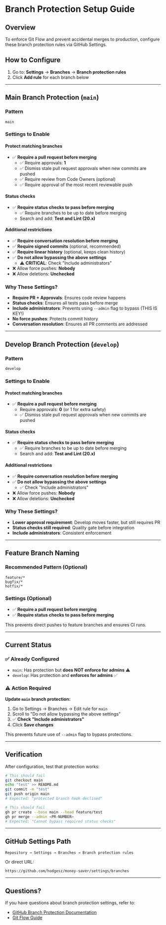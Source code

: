 # Branch Protection Setup Guide

## Overview

To enforce Git Flow and prevent accidental merges to production, configure these branch protection rules via GitHub Settings.

## How to Configure

1. Go to: **Settings** → **Branches** → **Branch protection rules**
2. Click **Add rule** for each branch below

---

## Main Branch Protection (`main`)

### Pattern
```
main
```

### Settings to Enable

#### Protect matching branches
- ✅ **Require a pull request before merging**
  - ✅ Require approvals: **1**
  - ✅ Dismiss stale pull request approvals when new commits are pushed
  - ✅ Require review from Code Owners (optional)
  - ✅ Require approval of the most recent reviewable push

#### Status checks
- ✅ **Require status checks to pass before merging**
  - ✅ Require branches to be up to date before merging
  - Search and add: **Test and Lint (20.x)**

#### Additional restrictions
- ✅ **Require conversation resolution before merging**
- ✅ **Require signed commits** (optional, recommended)
- ✅ **Require linear history** (optional, keeps clean history)
- ✅ **Do not allow bypassing the above settings**
  - ⚠️ **CRITICAL**: Check "Include administrators"
- ❌ Allow force pushes: **Nobody**
- ❌ Allow deletions: **Unchecked**

### Why These Settings?

- **Require PR + Approvals**: Ensures code review happens
- **Status checks**: Ensures all tests pass before merge
- **Include administrators**: Prevents using `--admin` flag to bypass (THIS IS KEY!)
- **No force pushes**: Protects commit history
- **Conversation resolution**: Ensures all PR comments are addressed

---

## Develop Branch Protection (`develop`)

### Pattern
```
develop
```

### Settings to Enable

#### Protect matching branches
- ✅ **Require a pull request before merging**
  - Require approvals: **0** (or 1 for extra safety)
  - ✅ Dismiss stale pull request approvals when new commits are pushed

#### Status checks
- ✅ **Require status checks to pass before merging**
  - ✅ Require branches to be up to date before merging
  - Search and add: **Test and Lint (20.x)**

#### Additional restrictions
- ✅ **Require conversation resolution before merging**
- ✅ **Do not allow bypassing the above settings**
  - ✅ Check "Include administrators"
- ❌ Allow force pushes: **Nobody**
- ❌ Allow deletions: **Unchecked**

### Why These Settings?

- **Lower approval requirement**: Develop moves faster, but still requires PR
- **Status checks still required**: Quality gate before integration
- **Include administrators**: Consistent enforcement

---

## Feature Branch Naming

### Recommended Pattern (Optional)
```
feature/*
bugfix/*
hotfix/*
```

### Settings (Optional)
- ✅ **Require a pull request before merging**
- ✅ **Require status checks to pass before merging**

This prevents direct pushes to feature branches and ensures CI runs.

---

## Current Status

### ✅ Already Configured
- `main`: Has protection but **does NOT enforce for admins** ⚠️
- `develop`: Has protection and **enforces for admins** ✅

### ⚠️ Action Required
**Update `main` branch protection:**
1. Go to Settings → Branches → Edit rule for `main`
2. Scroll to "Do not allow bypassing the above settings"
3. ✅ **Check "Include administrators"**
4. Click **Save changes**

This prevents future use of `--admin` flag to bypass protections.

---

## Verification

After configuration, test that protection works:

```bash
# This should fail
git checkout main
echo "test" >> README.md
git commit -m "test"
git push origin main
# Expected: "protected branch hook declined"

# This should fail
gh pr create --base main --head feature/test
gh pr merge --admin <PR-NUMBER>
# Expected: "Cannot bypass required status checks"
```

---

## GitHub Settings Path

```
Repository → Settings → Branches → Branch protection rules
```

Or direct URL:
```
https://github.com/hodgesz/money-saver/settings/branches
```

---

## Questions?

If you have questions about branch protection settings, refer to:
- [GitHub Branch Protection Documentation](https://docs.github.com/en/repositories/configuring-branches-and-merges-in-your-repository/managing-protected-branches/about-protected-branches)
- [Git Flow Guide](./GIT_FLOW_GUIDE.md)
